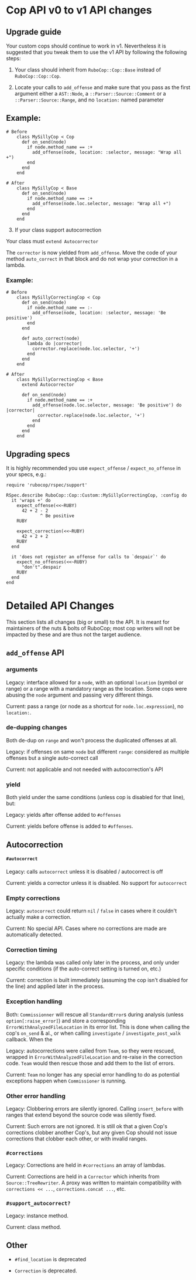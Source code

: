# Cop API v0 to v1 API changes

## Upgrade guide

Your custom cops should continue to work in v1.
Nevertheless it is suggested that you tweak them to use the v1 API by following the following steps:

1) Your class should inherit from `RuboCop::Cop::Base` instead of `RuboCop::Cop::Cop`.

2) Locate your calls to `add_offense` and make sure that you pass as the first argument either a `AST::Node`, a `::Parser::Source::Comment` or a `::Parser::Source::Range`, and no `location:` named parameter

## Example:

```
# Before
    class MySillyCop < Cop
      def on_send(node)
        if node.method_name == :+
          add_offense(node, location: :selector, message: "Wrap all +")
        end
      end
    end

# After
    class MySillyCop < Base
      def on_send(node)
        if node.method_name == :+
          add_offense(node.loc.selector, message: "Wrap all +")
        end
      end
    end
```


3) If your class support autocorrection

Your class must `extend Autocorrector`

The `corrector` is now yielded from `add_offense`. Move the code of your method `auto_correct` in that block and do not wrap your correction in a lambda.

### Example:

```
# Before
    class MySillyCorrectingCop < Cop
      def on_send(node)
        if node.method_name == :-
          add_offense(node, location: :selector, message: 'Be positive')
        end
      end

      def auto_correct(node)
        lambda do |corrector|
          corrector.replace(node.loc.selector, '+')
        end
      end
    end
```

```
# After
    class MySillyCorrectingCop < Base
      extend Autocorrector

      def on_send(node)
        if node.method_name == :+
          add_offense(node.loc.selector, message: 'Be positive') do |corrector|
            corrector.replace(node.loc.selector, '+')
          end
        end
      end
    end
```

## Upgrading specs

It is highly recommended you use `expect_offense` / `expect_no_offense` in your specs, e.g.:

```
require 'rubocop/rspec/support'

RSpec.describe RuboCop::Cop::Custom::MySillyCorrectingCop, :config do
  it 'wraps +' do
    expect_offense(<<~RUBY)
      42 + 2 - 2
             ^ Be positive
    RUBY

    expect_correction(<<~RUBY)
      42 + 2 + 2
    RUBY
  end

  it 'does not register an offense for calls to `despair`' do
    expect_no_offenses(<<~RUBY)
      "don't".despair
    RUBY
  end
end
```

# Detailed API Changes

This section lists all changes (big or small) to the API. It is meant for maintainers of the nuts & bolts of RuboCop; most cop writers will not be impacted by these and are thus not the target audience.


## `add_offense` API

### arguments

Legacy: interface allowed for a `node`, with an optional `location` (symbol or range) or a range with a mandatory range as the location. Some cops were abusing the `node` argument and passing very different things.

Current: pass a range (or node as a shortcut for `node.loc.expression`), no `location:`.

### de-dupping changes

Both de-dup on `range` and won't process the duplicated offenses at all.

Legacy: if offenses on same `node` but different `range`: considered as multiple offenses but a single auto-correct call

Current: not applicable and not needed with autocorrection's API

### yield

Both yield under the same conditions (unless cop is disabled for that line), but:

Legacy: yields after offense added to `#offenses`

Current: yields before offense is added to `#offenses`.


## Autocorrection

#### `#autocorrect`

Legacy: calls `autocorrect` unless it is disabled / autocorrect is off

Current: yields a corrector unless it is disabled. No support for `autocorrect`

### Empty corrections

Legacy: `autocorrect` could return `nil` / `false` in cases where it couldn't actually make a correction.

Current: No special API. Cases where no corrections are made are automatically detected.

### Correction timing

Legacy: the lambda was called only later in the process, and only under specific conditions (if the auto-correct setting is turned on, etc.)

Current: correction is built immediately (assuming the cop isn't disabled for the line) and applied later in the process.

### Exception handling

Both: `Commissionner` will rescue all `StandardError`s during analysis (unless `option[:raise_error]`) and store a corresponding `ErrorWithAnalyzedFileLocation` in its error list. This is done when calling the cop's `on_send` & al., or when calling `investigate` / `investigate_post_walk` callback. When the

Legacy: autocorrections were called from `Team`, so they were rescued, wrapped in `ErrorWithAnalyzedFileLocation` and re-raise in the correction code. `Team` would then rescue those and add them to the list of errors.

Current: `Team` no longer has any special error handling to do as potential exceptions happen when `Commissioner` is running.

### Other error handling

Legacy: Clobbering errors are silently ignored. Calling `insert_before` with ranges that extend beyond the source code was silently fixed.

Current: Such errors are not ignored. It is still ok that a given Cop's corrections clobber another Cop's, but any given Cop should not issue corrections that clobber each other, or with invalid ranges.


### `#corrections`

Legacy: Corrections are held in `#corrections` an array of lambdas.

Current: Corrections are held in a `Corrector` which inherits from `Source::TreeRewriter`. A proxy was written to maintain compatibility with `corrections << ...`, `corrections.concat ...`, etc.

### `#support_autocorrect?`

Legacy: instance method.

Current: class method.

## Other

* `#find_location` is deprecated

* `Correction` is deprecated.
